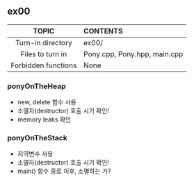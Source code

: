 ## ex00

|TOPIC|CONTENTS|
|:--:|:--|
|Turn-in directory|ex00/|
|Files to turn in|Pony.cpp, Pony.hpp, main.cpp|
|Forbidden functions|None|

### ponyOnTheHeap

* new, delete 함수 사용
* 소멸자(destructor) 호출 시기 확인!
* memory leaks 확인

### ponyOnTheStack

* 지역변수 사용
* 소멸자(destructor) 호출 시기 확인!
* main() 함수 종료 이후, 소멸하는 가?
